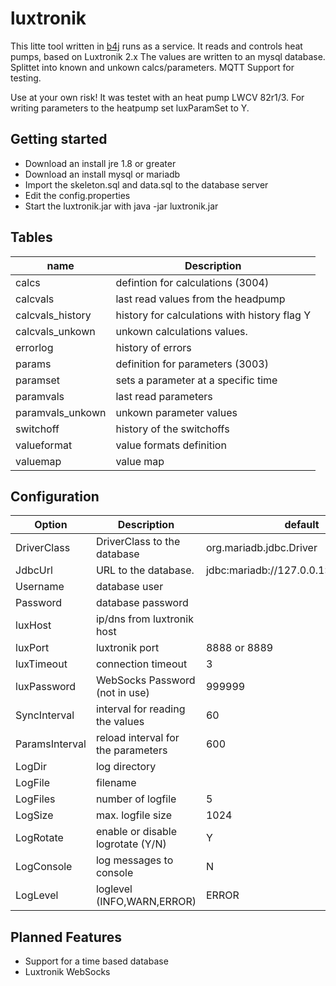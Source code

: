 # luxtronik
This litte tool written in [b4j](https://www.b4x.com/b4j.html) runs as a service. 
It reads and controls heat pumps, based on Luxtronik 2.x
The values are written to an mysql database. Splittet into known and unkown calcs/parameters.
MQTT Support for testing.

Use at your own risk! It was testet with an heat pump LWCV 82r1/3.
For writing parameters to the heatpump set luxParamSet to Y.

## Getting started
- Download an install jre 1.8 or greater
- Download an install mysql or mariadb
- Import the skeleton.sql and data.sql to the database server
- Edit the config.properties
- Start the luxtronik.jar with
java -jar luxtronik.jar

## Tables
| name             | Description |
| ---------------- | ----------- |
| calcs            | defintion for calculations (3004)            |
| calcvals         | last read values from the headpump           |
| calcvals_history | history for calculations with history flag Y |
| calcvals_unkown  | unkown calculations values.                  |
| errorlog         | history of errors                            |
| params           | definition for parameters (3003)             |
| paramset         | sets a parameter at a specific time          |
| paramvals        | last read parameters                         |
| paramvals_unkown | unkown parameter values                      |
| switchoff        | history of the switchoffs                    |
| valueformat      | value formats definition                     |
| valuemap         | value map                                    |

## Configuration
| Option           | Description                        | default                 |
| ---------------- | ---------------------------------- | ----------------------- |
| DriverClass      | DriverClass to the database        | org.mariadb.jdbc.Driver |
| JdbcUrl          | URL to the database.               | jdbc:mariadb://127.0.0.1:3306/luxtronik |
| Username         | database user                      ||
| Password         | database password                  ||
| luxHost          | ip/dns from luxtronik host         ||
| luxPort          | luxtronik port                     |8888 or 8889 |
| luxTimeout       | connection timeout                 | 3 |
| luxPassword      | WebSocks Password (not in use)     | 999999 |
| SyncInterval     | interval for reading the values    | 60 |
| ParamsInterval   | reload interval for the parameters | 600 |
| LogDir           | log directory                      ||
| LogFile          | filename                           ||
| LogFiles         | number of logfile                  | 5 |
| LogSize          | max. logfile size                  | 1024 |
| LogRotate        | enable or disable logrotate (Y/N)  | Y |
| LogConsole       | log messages to console            | N |
| LogLevel         | loglevel (INFO,WARN,ERROR)         | ERROR |

## Planned Features
- Support for a time based database
- Luxtronik WebSocks